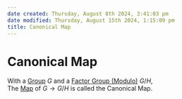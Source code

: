 ```yaml
---  
date created: Thursday, August 8th 2024, 3:41:03 pm  
date modified: Thursday, August 15th 2024, 1:15:09 pm  
title: Canonical Map  
---  
```

# Canonical Map  
With a [Group](./Group.md) $G$ and a [Factor Group (Modulo)](./Factor%2520Group%2520%2528Modulo%2529.md) $G/H$,  
The [Map](../Mapping/Map.md) of $G\rightarrow G/H$ is called the Canonical Map.